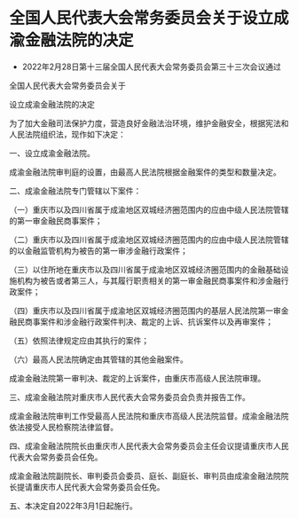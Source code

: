 # 全国人民代表大会常务委员会关于设立成渝金融法院的决定

- 2022年2月28日第十三届全国人民代表大会常务委员会第三十三次会议通过

<!-- INFO END -->

全国人民代表大会常务委员会关于

设立成渝金融法院的决定

为了加大金融司法保护力度，营造良好金融法治环境，维护金融安全，根据宪法和人民法院组织法，现作如下决定：

一、设立成渝金融法院。

成渝金融法院审判庭的设置，由最高人民法院根据金融案件的类型和数量决定。

二、成渝金融法院专门管辖以下案件：

（一）重庆市以及四川省属于成渝地区双城经济圈范围内的应由中级人民法院管辖的第一审金融民商事案件；

（二）重庆市以及四川省属于成渝地区双城经济圈范围内的应由中级人民法院管辖的以金融监管机构为被告的第一审涉金融行政案件；

（三）以住所地在重庆市以及四川省属于成渝地区双城经济圈范围内的金融基础设施机构为被告或者第三人，与其履行职责相关的第一审金融民商事案件和涉金融行政案件；

（四）重庆市以及四川省属于成渝地区双城经济圈范围内的基层人民法院第一审金融民商事案件和涉金融行政案件判决、裁定的上诉、抗诉案件以及再审案件；

（五）依照法律规定应由其执行的案件；

（六）最高人民法院确定由其管辖的其他金融案件。

成渝金融法院第一审判决、裁定的上诉案件，由重庆市高级人民法院审理。

三、成渝金融法院对重庆市人民代表大会常务委员会负责并报告工作。

成渝金融法院审判工作受最高人民法院和重庆市高级人民法院监督。成渝金融法院依法接受人民检察院法律监督。

四、成渝金融法院院长由重庆市人民代表大会常务委员会主任会议提请重庆市人民代表大会常务委员会任免。

成渝金融法院副院长、审判委员会委员、庭长、副庭长、审判员由成渝金融法院院长提请重庆市人民代表大会常务委员会任免。

五、本决定自2022年3月1日起施行。
